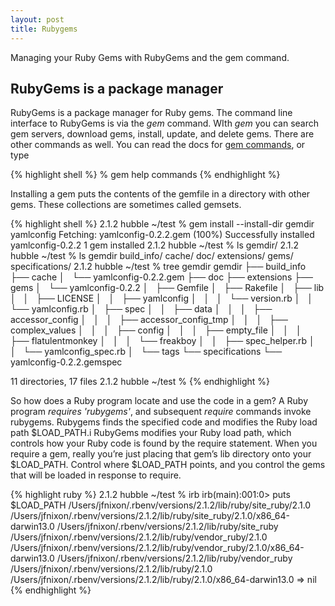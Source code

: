 ```yaml
---
layout: post
title: Rubygems
---
```


<div class="message">
Managing your Ruby Gems with RubyGems and the gem command.
</div>

## RubyGems is a package manager

RubyGems is a package manager for Ruby gems. The command line interface to RubyGems is via the *gem* command. WIth *gem* you can search
gem servers, download gems, install, update, and delete gems. There are other commands as well. You can read the docs for 
[gem commands](http://guides.rubygems.org/command-reference/),
or type

{% highlight shell %}
% gem help commands
{% endhighlight %}

Installing a gem puts the contents of the gemfile in a directory with other gems. These collections are sometimes called gemsets.

{% highlight shell %}
2.1.2 hubble ~/test % gem install --install-dir gemdir yamlconfig
Fetching: yamlconfig-0.2.2.gem (100%)
Successfully installed yamlconfig-0.2.2
1 gem installed
2.1.2 hubble ~/test % ls
gemdir/
2.1.2 hubble ~/test % ls gemdir
build_info/     cache/          doc/            extensions/     gems/           specifications/
2.1.2 hubble ~/test % tree gemdir
gemdir
├── build_info
├── cache
│   └── yamlconfig-0.2.2.gem
├── doc
├── extensions
├── gems
│   └── yamlconfig-0.2.2
│       ├── Gemfile
│       ├── Rakefile
│       ├── lib
│       │   ├── LICENSE
│       │   ├── yamlconfig
│       │   │   └── version.rb
│       │   └── yamlconfig.rb
│       ├── spec
│       │   ├── data
│       │   │   ├── accessor_config
│       │   │   ├── accessor_config_tmp
│       │   │   ├── complex_values
│       │   │   ├── config
│       │   │   ├── empty_file
│       │   │   ├── flatulentmonkey
│       │   │   └── freakboy
│       │   ├── spec_helper.rb
│       │   └── yamlconfig_spec.rb
│       └── tags
└── specifications
    └── yamlconfig-0.2.2.gemspec

11 directories, 17 files
2.1.2 hubble ~/test %
{% endhighlight %}

So how does a Ruby program locate and use the code in a gem? A Ruby program *requires 'rubygems'*, and subsequent *require* commands invoke rubygems. Rubygems finds
the specified code and modifies the Ruby load path $LOAD_PATH.i RubyGems modifies your Ruby load path, which controls how your Ruby code is found by the
require statement. When you require a gem, really you’re just placing that gem’s lib directory onto your $LOAD_PATH. Control where $LOAD_PATH points, and you control
the gems that will be loaded in response to require.

{% highlight ruby %}
2.1.2 hubble ~/test % irb
irb(main):001:0> puts $LOAD_PATH
/Users/jfnixon/.rbenv/versions/2.1.2/lib/ruby/site_ruby/2.1.0
/Users/jfnixon/.rbenv/versions/2.1.2/lib/ruby/site_ruby/2.1.0/x86_64-darwin13.0
/Users/jfnixon/.rbenv/versions/2.1.2/lib/ruby/site_ruby
/Users/jfnixon/.rbenv/versions/2.1.2/lib/ruby/vendor_ruby/2.1.0
/Users/jfnixon/.rbenv/versions/2.1.2/lib/ruby/vendor_ruby/2.1.0/x86_64-darwin13.0
/Users/jfnixon/.rbenv/versions/2.1.2/lib/ruby/vendor_ruby
/Users/jfnixon/.rbenv/versions/2.1.2/lib/ruby/2.1.0
/Users/jfnixon/.rbenv/versions/2.1.2/lib/ruby/2.1.0/x86_64-darwin13.0
=> nil
{% endhighlight %}
